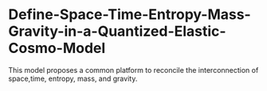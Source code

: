 # Define-Space-Time-Entropy-Mass-Gravity-in-a-Quantized-Elastic-Cosmo-Model
This model proposes a common platform to  reconcile the interconnection of  space,time, entropy, mass, and gravity.
